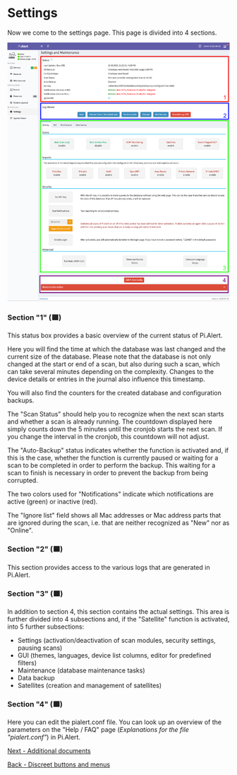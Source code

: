 # Settings
<!--- --------------------------------------------------------------------- --->

Now we come to the settings page. This page is divided into 4 sections.

![Guide_005][Guide_005] 

### Section "**1**" (🟥)

This status box provides a basic overview of the current status of Pi.Alert.

Here you will find the time at which the database was last changed and the current size of the database. Please note that the 
database is not only changed at the start or end of a scan, but also during such a scan, which can take several minutes depending on 
the complexity. Changes to the device details or entries in the journal also influence this timestamp.

You will also find the counters for the created database and configuration backups.

The "Scan Status" should help you to recognize when the next scan starts and whether a scan is already running. The countdown 
displayed here simply counts down the 5 minutes until the cronjob starts the next scan. If you change the interval in the cronjob, 
this countdown will not adjust.

The "Auto-Backup" status indicates whether the function is activated and, if this is the case, whether the function is currently paused 
or waiting for a scan to be completed in order to perform the backup. This waiting for a scan to finish is necessary in order to prevent 
the backup from being corrupted.

The two colors used for "Notifications" indicate which notifications are active (green) or inactive (red).

The "Ignore list" field shows all Mac addresses or Mac address parts that are ignored during the scan, i.e. that are neither recognized 
as "New" nor as "Online".

### Section "**2**" (🟦)

This section provides access to the various logs that are generated in Pi.Alert.

### Section "**3**" (🟩)

In addition to section 4, this section contains the actual settings. This area is further divided into 4 subsections and, if the "Satellite" function is activated, into 5 further subsections:
- Settings (activation/deactivation of scan modules, security settings, pausing scans)
- GUI (themes, languages, device list columns, editor for predefined filters) 
- Maintenance (database maintenance tasks)
- Data backup
- Satellites (creation and management of satellites)

### Section "**4**" (🟪)

Here you can edit the pialert.conf file. You can look up an overview of the parameters on the "Help / FAQ" page (*Explanations for the file "pialert.conf"*) in Pi.Alert.

[Next - Additional documents](./003.md)

[Back - Discreet buttons and menus](./001.md)

[Guide_005]:             https://raw.githubusercontent.com/leiweibau/Pi.Alert/assets/guide_005.png         "Guide_005"




